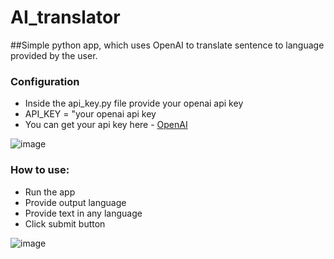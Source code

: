 # AI_translator

##Simple python app, which uses OpenAI to translate sentence to language provided by the user.
### Configuration
- Inside the api_key.py file provide your openai api key 
- API_KEY = "your openai api key
- You can get your api key here - [OpenAI](https://platform.openai.com/account/api-keys)

![image](https://user-images.githubusercontent.com/107316656/226877707-fb15d7e6-2fba-4eb7-bdfa-b71150a93009.png)


### How to use:
- Run the app 
- Provide output language 
- Provide text in any language
- Click submit button

![image](https://user-images.githubusercontent.com/107316656/226874702-4f66bb47-e641-4365-93e2-f8b8c99656f9.png)
